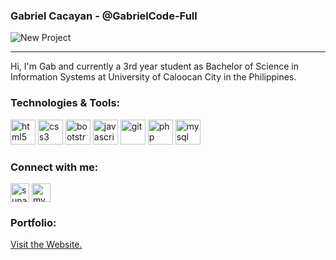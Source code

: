 ### Gabriel Cacayan - @GabrielCode-Full


![New Project](https://user-images.githubusercontent.com/61103022/95817604-6d791d80-0d54-11eb-9de4-1169ed556415.png)


<hr>
Hi, I'm Gab and currently a 3rd year student as Bachelor of Science in Information Systems at University of Caloocan City in the Philippines.

### Technologies & Tools:
<p align="left">
  <img src="https://devicons.github.io/devicon/devicon.git/icons/html5/html5-original-wordmark.svg" alt="html5" width="40" height="40"/> 
  <img src="https://devicons.github.io/devicon/devicon.git/icons/css3/css3-original-wordmark.svg" alt="css3" width="40" height="40"/> 
  <img src="https://devicons.github.io/devicon/devicon.git/icons/bootstrap/bootstrap-plain.svg" alt="bootstrap" width="40" height="40"/> 
  <img src="https://devicons.github.io/devicon/devicon.git/icons/javascript/javascript-original.svg" alt="javascript" width="40" height="40"/>
  <img src="https://www.vectorlogo.zone/logos/git-scm/git-scm-icon.svg" alt="git" width="40" height="40"/>
  <img src="https://devicons.github.io/devicon/devicon.git/icons/php/php-original.svg" alt="php" width="40" height="40"/>
  <img src="https://devicons.github.io/devicon/devicon.git/icons/mysql/mysql-original-wordmark.svg" alt="mysql" width="40" height="40"/>
</p>

### Connect with me:
<p align="left">
<a href="https://twitter.com/sunacchi_" target="blank"><img align="center" src="https://cdn.jsdelivr.net/npm/simple-icons@3.0.1/icons/twitter.svg" alt="sunacchi_" height="30" width="30" /></a>
<a href="https://www.codewars.com/users/%E3%83%9F%E3%82%AB%E3%82%B5/stats" target="blank"><img align="center" src="https://cdn.jsdelivr.net/npm/simple-icons@3.0.1/icons/codewars.svg" alt="mystats" height="30" width="30" /></a>
</p>

### Portfolio: 
  [Visit the Website.](https://gabrielcode-full.github.io/)
<!--
<img align= "right" height="200" src="https://static.dribbble.com/users/1059583/screenshots/4171367/coding-freak.gif">
<img align="left" src="https://github-readme-stats.vercel.app/api/top-langs/?username=gabrielcode-full&layout=compact&hide=html" alt="gabrielcode-full" /></p>
-->

